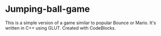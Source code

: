 # Jumping-ball-game
This is a simple version of a game similar to popular Bounce or Mario. 
It's written in C++ using GLUT. Created with CodeBlocks.

